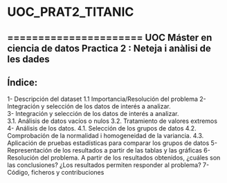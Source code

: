 # UOC_PRAT2_TITANIC
======================
UOC Máster en ciencia de datos Practica 2 : Neteja i anàlisi de les dades
----------------------
Índice:
----------------------
1-	Descripción del dataset
  1.1  Importancia/Resolución del problema
2-	Integración y selección de los datos de interés a analizar.   
3-	Integración y selección de los datos de interés a analizar.   
  3.1. Análisis de datos vacíos o nulos
  3.2. Tratamiento de valores extremos
4-	Análisis de los datos.
  4.1. Selección de los grupos de datos
  4.2. Comprobación de la normalidad i homogeneidad de la variancia.
  4.3. Aplicación de pruebas estadísticas para comparar los grupos de datos
5-	Representación de los resultados a partir de las tablas y las gráficas
6-	Resolución del problema. A partir de los resultados obtenidos, ¿cuáles son las conclusiones? ¿Los resultados permiten responder al problema?
7-	Código, ficheros y contribuciones
